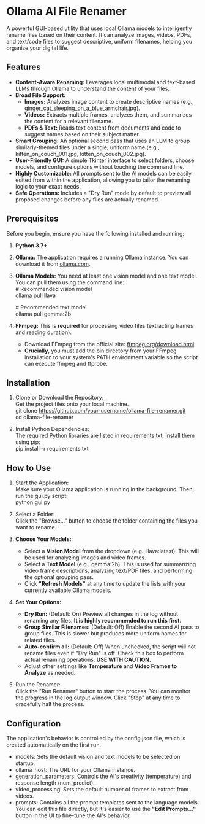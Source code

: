# **Ollama AI File Renamer**

A powerful GUI-based utility that uses local Ollama models to intelligently rename files based on their content. It can analyze images, videos, PDFs, and text/code files to suggest descriptive, uniform filenames, helping you organize your digital life.

## **Features**

* **Content-Aware Renaming:** Leverages local multimodal and text-based LLMs through Ollama to understand the content of your files.  
* **Broad File Support:**  
  * **Images:** Analyzes image content to create descriptive names (e.g., ginger\_cat\_sleeping\_on\_a\_blue\_armchair.jpg).  
  * **Videos:** Extracts multiple frames, analyzes them, and summarizes the content for a relevant filename.  
  * **PDFs & Text:** Reads text content from documents and code to suggest names based on their subject matter.  
* **Smart Grouping:** An optional second pass that uses an LLM to group similarly-themed files under a single, uniform name (e.g., kitten\_on\_couch\_001.jpg, kitten\_on\_couch\_002.jpg).  
* **User-Friendly GUI:** A simple Tkinter interface to select folders, choose models, and configure options without touching the command line.  
* **Highly Customizable:** All prompts sent to the AI models can be easily edited from within the application, allowing you to tailor the renaming logic to your exact needs.  
* **Safe Operations:** Includes a "Dry Run" mode by default to preview all proposed changes before any files are actually renamed.

## **Prerequisites**

Before you begin, ensure you have the following installed and running:

1. **Python 3.7+**  
2. **Ollama:** The application requires a running Ollama instance. You can download it from [ollama.com](https://ollama.com/).  
3. **Ollama Models:** You need at least one vision model and one text model. You can pull them using the command line:  
   \# Recommended vision model  
   ollama pull llava

   \# Recommended text model  
   ollama pull gemma:2b

4. **FFmpeg:** This is **required** for processing video files (extracting frames and reading duration).  
   * Download FFmpeg from the official site: [ffmpeg.org/download.html](https://ffmpeg.org/download.html)  
   * **Crucially**, you must add the bin directory from your FFmpeg installation to your system's PATH environment variable so the script can execute ffmpeg and ffprobe.

## **Installation**

1. Clone or Download the Repository:  
   Get the project files onto your local machine.  
   git clone https://github.com/your-username/ollama-file-renamer.git  
   cd ollama-file-renamer

2. Install Python Dependencies:  
   The required Python libraries are listed in requirements.txt. Install them using pip:  
   pip install \-r requirements.txt

## **How to Use**

1. Start the Application:  
   Make sure your Ollama application is running in the background. Then, run the gui.py script:  
   python gui.py

2. Select a Folder:  
   Click the "Browse..." button to choose the folder containing the files you want to rename.  
3. **Choose Your Models:**  
   * Select a **Vision Model** from the dropdown (e.g., llava:latest). This will be used for analyzing images and video frames.  
   * Select a **Text Model** (e.g., gemma:2b). This is used for summarizing video frame descriptions, analyzing text/PDF files, and performing the optional grouping pass.  
   * Click **"Refresh Models"** at any time to update the lists with your currently available Ollama models.  
4. **Set Your Options:**  
   * **Dry Run:** (Default: On) Preview all changes in the log without renaming any files. **It is highly recommended to run this first.**  
   * **Group Similar Filenames:** (Default: Off) Enable the second AI pass to group files. This is slower but produces more uniform names for related files.  
   * **Auto-confirm all:** (Default: Off) When unchecked, the script will not rename files even if "Dry Run" is off. Check this box to perform actual renaming operations. **USE WITH CAUTION.**  
   * Adjust other settings like **Temperature** and **Video Frames to Analyze** as needed.  
5. Run the Renamer:  
   Click the "Run Renamer" button to start the process. You can monitor the progress in the log output window. Click "Stop" at any time to gracefully halt the process.

## **Configuration**

The application's behavior is controlled by the config.json file, which is created automatically on the first run.

* models: Sets the default vision and text models to be selected on startup.  
* ollama\_host: The URL for your Ollama instance.  
* generation\_parameters: Controls the AI's creativity (temperature) and response length (num\_predict).  
* video\_processing: Sets the default number of frames to extract from videos.  
* prompts: Contains all the prompt templates sent to the language models. You can edit this file directly, but it's easier to use the **"Edit Prompts..."** button in the UI to fine-tune the AI's behavior.
